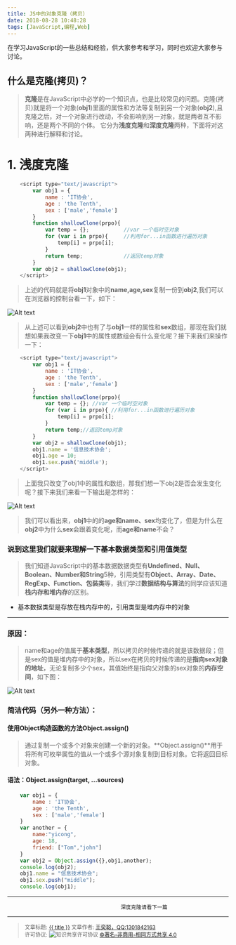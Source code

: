 ```yaml
---
title: JS中的对象克隆（拷贝）
date: 2018-08-28 10:48:28
tags: [JavaScript,编程,Web]
---
```

在学习JavaScript的一些总结和经验，供大家参考和学习，同时也欢迎大家参与讨论。

<!--more-->

## 什么是克隆(拷贝)？
>**克隆**是在JavaScript中必学的一个知识点，也是比较常见的问题。克隆(拷贝)就是将一个对象(**obj1**)里面的属性和方法等复制到另一个对象(**obj2**),且克隆之后，对一个对象进行改动，不会影响到另一对象，就是两者互不影响，还是两个不同的个体。
它分为**浅度克隆**和**深度克隆**两种，下面将对这两种进行解释和讨论。

# 1. 浅度克隆

``` javascript
	<script type="text/javascript">
		var obj1 = {
			name : 'IT协会',
			age : 'the Tenth',
			sex : ['male','female']
		}
		function shallowClone(prpo){
			var temp = {};           //var 一个临时空对象
			for (var i in prpo){     //利用for...in函数进行遍历对象
				temp[i] = prpo[i];
			}
			return temp;             //返回temp对象
		}
		var obj2 = shallowClone(obj1);
	</script>
```
>上述的代码就是将**obj1**对象中的**name,age,sex**复制一份到**obj2**,我们可以在浏览器的控制台看一下，如下：

![Alt text](https://wx1.sinaimg.cn/mw690/007d7DTvly1fusvwcis7bj30k4098dg4.jpg)
>从上述可以看到**obj2**中也有了与**obj1**一样的属性和**sex**数组，那现在我们就想如果我改变一下**obj1**中的属性或数组会有什么变化呢？接下来我们来操作一下：

```javascript
	<script type="text/javascript">
		var obj1 = {
			name : 'IT协会',
			age : 'the Tenth',
			sex : ['male','female']
		}
		function shallowClone(prpo){
			var temp = {}; //var 一个临时空对象
			for (var i in prpo){ //利用for...in函数进行遍历对象
				temp[i] = prpo[i];
			}
			return temp;//返回temp对象
		}
		var obj2 = shallowClone(obj1);
		obj1.name = '信息技术协会';
		obj1.age = 10;
		obj1.sex.push('middle');
	</script>
```

		
		
>上面我只改变了obj1中的属性和数组，那我们想一下obj2是否会发生变化呢？接下来我们来看一下输出是怎样的：

![Alt text](https://wx1.sinaimg.cn/mw690/007d7DTvly1fusvwciuecj30k5094wev.jpg)

>我们可以看出来，**obj1**中的的**age和name、sex**均变化了，但是为什么在**obj2**中为什么**sex**会跟着变化呢，而**age和name**不会？


### 说到这里我们就要来理解一下基本数据类型和引用值类型

>我们知道JavaScript中的基本数据数据类型有**Undefined、Null、Boolean、Number和String**5种，引用类型有**Object、Array、Date、RegExp、Function、包装类**等，我们学过**数据结构与算法**的同学应该知道**栈内存和堆内存**的区别。
* 基本数据类型是存放在栈内存中的，引用类型是堆内存中的对象

----------
### **原因**：
> name和age的值属于**基本类型**，所以拷贝的时候传递的就是该数据段；但是sex的值是堆内存中的对象，所以sex在拷贝的时候传递的是**指向sex对象的地址**，无论复制多少个sex，其值始终是指向父对象的sex对象的**内存空间**，如下图：

![Alt text](https://wx2.sinaimg.cn/mw690/007d7DTvly1fuu5urmxxfj30li0daweo.jpg)

### 简洁代码（另外一种方法）：
#### 使用Object构造函数的方法Object.assign()
>通过复制一个或多个对象来创建一个新的对象。**Object.assign()**用于将所有可枚举属性的值从一个或多个源对象复制到目标对象。它将返回目标对象。
#### 语法：Object.assign(target, ...sources)
```javascript
	var obj1 = {
		name : 'IT协会',
		age : 'the Tenth',
		sex : ['male','female']
	}
	var another = {
		name:"yicong",
		age: 18,
		friend: ["Tom","john"]
	}
	var obj2 = Object.assign({},obj1,another);
	console.log(obj2);
	obj1.name = "信息技术协会";
	obj1.sex.push("middle");
	console.log(obj1);
```

----------

										深度克隆请看下一篇 

----------------

><span style="font-size:12px">文章标题: <a href="{{permalink}}">{{ title }}</a>
文章作者: <a href="http://itxiehui.github.io/">王奕聪，QQ:1301842163</a>  
许可协议: <img src="https://i.creativecommons.org/l/by-nc-sa/4.0/80x15.png" style="border-width: 0;" alt="知识共享许可协议"   />
<a rel="license" href="http://creativecommons.org/licenses/by-nc-sa/4.0/">©署名-非商用-相同方式共享 4.0</a></span>